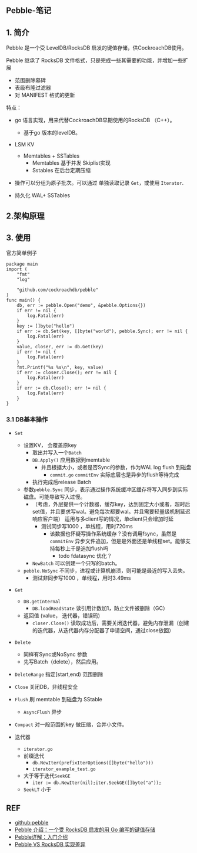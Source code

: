 ## Pebble-笔记

## 1. 简介

Pebble 是一个受 LevelDB/RocksDB 启发的键值存储，供CockroachDB使用。

Pebble 继承了 RocksDB 文件格式，只是完成一些其需要的功能，并增加一些扩展

- 范围删除墓碑
- 表级布隆过滤器
- 对 MANIFEST 格式的更新



特点：

- go 语言实现，用来代替CockroachDB早期使用的RocksDB  （C++）。
  - 基于go 版本的levelDB。

- LSM KV
  - Memtables  + SSTables
    - Memtables 基于并发 Skiplist实现
    - Sstables 在后台定期压缩
- 操作可以分组为原子批次。可以通过 单独读取记录 `Get`，或使用 `Iterator`. 
- 持久化 WAL+ SSTables



## 2.架构原理



## 3. 使用

官方简单例子

```
package main
import (
	"fmt"
	"log"

	"github.com/cockroachdb/pebble"
)
func main() {
	db, err := pebble.Open("demo", &pebble.Options{})
	if err != nil {
		log.Fatal(err)
	}
	key := []byte("hello")
	if err := db.Set(key, []byte("world"), pebble.Sync); err != nil {
		log.Fatal(err)
	}
	value, closer, err := db.Get(key)
	if err != nil {
		log.Fatal(err)
	}
	fmt.Printf("%s %s\n", key, value)
	if err := closer.Close(); err != nil {
		log.Fatal(err)
	}
	if err := db.Close(); err != nil {
		log.Fatal(err)
	}
}
```

### 3.1 DB基本操作

- `Set` 
  - 设置KV， 会覆盖原key
    - 取出并写入一个`Batch`
    - `DB.Apply()` 应用数据到memtable
      - 并且根据大小，或者是否Sync的参数，作为WAL log flush 到磁盘
        - `commit.go` `commitEnv`  实际底层也是异步的flush等待完成
    - 执行完成后release  Batch
  - 参数`pebble.Sync` 同步，表示通过操作系统缓冲区缓存将写入同步到实际磁盘。可能导致写入过慢。
    - （考虑，外层提供一个计数器，缓存key，达到固定大小或者，超时后set值，并且要求写wal。避免每次都要wal。并且需要轻量级机制延迟响应客户端） 适用与多client写的情况，单client只会增加时延
      - 测试同步写1000 ，单线程，用时720ms
        - 该数据也怀疑写操作系统缓存？没有调用fsync，虽然是`commitEnv`   异步文件追加，但是是外面还是单线程set。能够支持每秒上千是追加flush吗
          - todo  fdatasync 优化？
    - `NewBatch` 可以创建一个只写的batch。
  - `pebble.NoSync` 不同步，进程或计算机崩溃，则可能是最近的写入丢失。
    - 测试非同步写1000 ，单线程，用时3.49ms
- `Get`
  - `DB.getInternal`
    - `DB.loadReadState`  读引用计数加1，防止文件被删除（GC）
  - 返回值 (value， 迭代器，错误码)
    - `closer.Close()` 读取成功后，需要关闭迭代器，避免内存泄漏（创建的迭代器，从迭代器内存分配器了申请空间，通过close放回）
- `Delete`
  - 同样有Sync或NoSync 参数
  - 先写Batch（delete），然后应用。
- `DeleteRange` 指定[start,end) 范围删除



- `Close` 关闭DB，非线程安全



- `Flush` 刷 memtable  到磁盘为 SStable
  - `AsyncFlush` 异步
- `Compact` 对一段范围的key 做压缩，合并小文件。
- 迭代器
  - `iterator.go`
  - 前缀迭代
    - `db.NewIter(prefixIterOptions([]byte("hello")))`
    - `iterator_example_test.go`
  - 大于等于迭代`SeekGE`
    - `iter := db.NewIter(nil);iter.SeekGE([]byte("a"));`
  - `SeekLT` 小于

## REF

- [github:pebble](https://github.com/cockroachdb/pebble)
- [Pebble 介绍：一个受 RocksDB 启发的用 Go 编写的键值存储](https://www.cockroachlabs.com/blog/pebble-rocksdb-kv-store/)
- [Pebble详解：入门介绍](https://iswade.github.io/articles/pebble/)
- [Pebble VS RocksDB 实现差异](https://www.jianshu.com/p/a7b68f12a03e)

